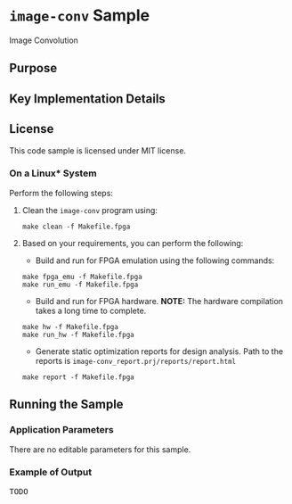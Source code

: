 # `image-conv` Sample

Image Convolution

## Purpose

## Key Implementation Details 


## License  
This code sample is licensed under MIT license. 

### On a Linux* System

Perform the following steps:

1. Clean the `image-conv` program using:
    ```
    make clean -f Makefile.fpga
    ```

2. Based on your requirements, you can perform the following:
   * Build and run for FPGA emulation using the following commands:
    ```
    make fpga_emu -f Makefile.fpga
    make run_emu -f Makefile.fpga
    ```
    * Build and run for FPGA hardware.
      **NOTE:** The hardware compilation takes a long time to complete.
    ```
    make hw -f Makefile.fpga
    make run_hw -f Makefile.fpga
    ```
    * Generate static optimization reports for design analysis. Path to the reports is `image-conv_report.prj/reports/report.html`
    ```
    make report -f Makefile.fpga
    ```


## Running the Sample
### Application Parameters
There are no editable parameters for this sample.

### Example of Output
<pre>
TODO
</pre>

